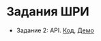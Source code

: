 Задания ШРИ
=======
* Задание 2: API. [Код](https://github.com/vabole/vabole.github.io/tree/master/shri2), [Демо](http://vabole.github.io/shri2/)
